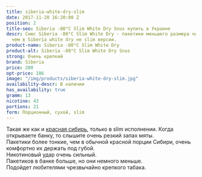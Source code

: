 ```yaml
---
title: siberia-white-dry-slim
date: 2017-11-20 16:20:00 Z
position: 2
title-seo: Siberia -80°C Slim White Dry Snus купить в Украине
descr: Снюс Siberia -80°C Slim White Dry - пакетики меньшего размера чем и более удобны,
  чем в Siberia white dry не slim версии.
product-name: Siberia -80°C Slim White Dry
product-alt: Siberia -80°C Slim White Dry Snus
strong: Очень крепкий
brand: Siberia
price: 200
opt-price: 186
image: "/img/products/siberia-white-dry-slim.jpg"
availability-descr: В наличии
has_availability: true
gramm: 13
nicotine: 43
portions: 21
form: Порционный, сухой, slim
---
```


Такая же как и [красная сибирь](/siberia-white), только в slim исполнении. 
Когда открываете банку, то слышите очень резкий запах мяты.<br>
Пакетики  более тонкие, чем в обычной красной порции Сибири, очень комфортно их держать под губой.<br>
Никотиновый удар очень сильный.<br>
Пакетиков в банке больше, но они немного меньше.<br>
Подойдет любителями чрезвычайно крепкого табака.

